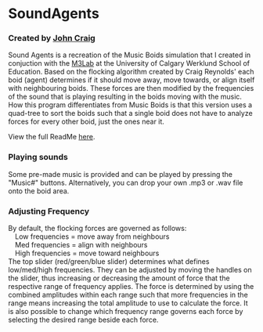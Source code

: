 # SoundAgents
### Created by <a href="https://johncraig.dev">John Craig</a>
Sound Agents is a recreation of the Music Boids simulation that I created in conjuction with the <a href="https://www.m3lab.org/">M3Lab</a> at the University of Calgary Werklund School of Education. Based on the flocking algorithm created by Craig Reynolds' each boid (agent) determines if it should move away, move towards, or align itself with neighbouring boids. These forces are then modified by the frequencies of the sound that is playing resulting in the boids moving with the music. How this program differentiates from Music Boids is that this version uses a quad-tree to sort the boids such that a single boid does not have to analyze forces for every other boid, just the ones near it.

View the full ReadMe <a href="https://github.com/jcraig358/SoundAgents/blob/main/README.md">here</a>.

### Playing sounds
Some pre-made music is provided and can be played by pressing the "Music#" buttons. Alternatively, you can drop your own .mp3 or .wav file onto the boid area.

### Adjusting Frequency
By default, the flocking forces are governed as follows:
<br>&emsp;Low frequencies = move away from neighbours
<br>&emsp;Med frequencies = align with neighbours
<br>&emsp;High frequencies = move toward neighbours
<br>The top slider (red/green/blue slider) determines what defines low/med/high frequencies. They can be adjusted by moving the handles on the slider, thus increasing or decreasing the amount of force that the respective range of frequency applies. The force is determined by using the combined amplitudes within each range such that more frequencies in the range means increasing the total amplitude to use to calculate the force. It is also possible to change which frequency range governs each force by selecting the desired range beside each force.

### 
